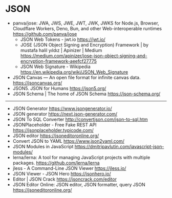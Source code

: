 # JSON

* panva/jose: JWA, JWS, JWE, JWT, JWK, JWKS for Node.js, Browser, Cloudflare Workers, Deno, Bun, and other Web-interoperable runtimes <https://github.com/panva/jose> 
  * JSON Web Tokens - jwt.io <https://jwt.io/>
  * JOSE (JSON Object Signing and Encryption) Framework | by mustafa halil yıldız | Apinizer | Medium <https://medium.com/apinizer/jose-json-object-signing-and-encryption-framework-aeefcf27775>
  * JSON Web Signature - Wikipedia <https://en.wikipedia.org/wiki/JSON_Web_Signature>
* JSON Canvas — An open file format for infinite canvas data. <https://jsoncanvas.org/>
* JSON5. JSON for Humans <https://json5.org/>
* JSON Schema | The home of JSON Schema <https://json-schema.org/>

***

* JSON Generator <https://www.jsongenerator.io/>
* JSON generator <https://next.json-generator.com/> 
* JSON To SQL Converter <http://convertjson.com/json-to-sql.htm>
* JSONPlaceholder - Free Fake REST API <https://jsonplaceholder.typicode.com/>
* JSON editor <https://jsoneditoronline.org/> 
* Convert JSON to YAML <https://www.json2yaml.com/>
* JSON Modules in JavaScript <https://dmitripavlutin.com/javascript-json-modules/>
* lerna/lerna: A tool for managing JavaScript projects with multiple packages. <https://github.com/lerna/lerna>
* jless - A Command-Line JSON Viewer <https://jless.io/>
* JSON Viewer - JSON Hero <https://jsonhero.io/>
* Editor | JSON Crack <https://jsoncrack.com/editor>
* JSON Editor Online: JSON editor, JSON formatter, query JSON <https://jsoneditoronline.org/>


